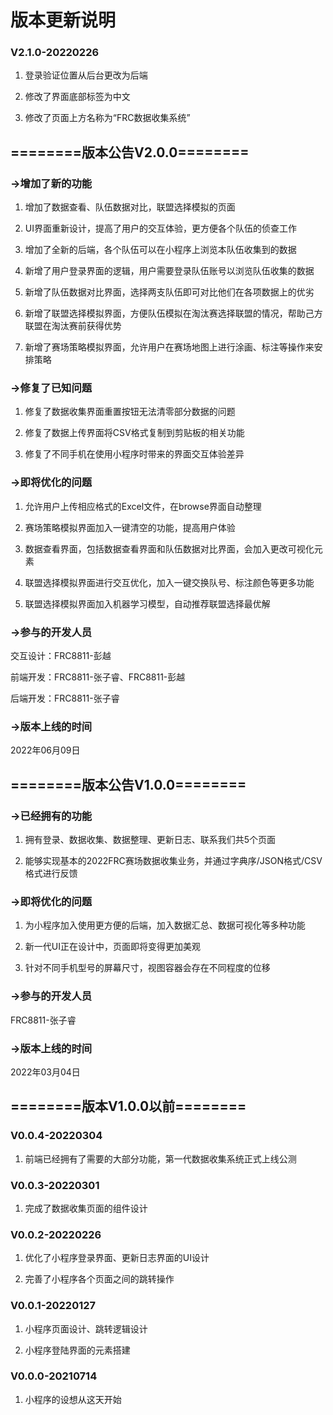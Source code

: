 # 版本更新说明

### V2.1.0-20220226

1. 登录验证位置从后台更改为后端

1. 修改了界面底部标签为中文

1. 修改了页面上方名称为“FRC数据收集系统”

## ========版本公告V2.0.0======== 

### ->增加了新的功能

1. 增加了数据查看、队伍数据对比，联盟选择模拟的页面

2. UI界面重新设计，提高了用户的交互体验，更方便各个队伍的侦查工作

3. 增加了全新的后端，各个队伍可以在小程序上浏览本队伍收集到的数据

4. 新增了用户登录界面的逻辑，用户需要登录队伍账号以浏览队伍收集的数据

5. 新增了队伍数据对比界面，选择两支队伍即可对比他们在各项数据上的优劣

6. 新增了联盟选择模拟界面，方便队伍模拟在淘汰赛选择联盟的情况，帮助己方联盟在淘汰赛前获得优势

7. 新增了赛场策略模拟界面，允许用户在赛场地图上进行涂画、标注等操作来安排策略

### ->修复了已知问题

1. 修复了数据收集界面重置按钮无法清零部分数据的问题

2. 修复了数据上传界面将CSV格式复制到剪贴板的相关功能

3. 修复了不同手机在使用小程序时带来的界面交互体验差异

### ->即将优化的问题

1. 允许用户上传相应格式的Excel文件，在browse界面自动整理

2. 赛场策略模拟界面加入一键清空的功能，提高用户体验

3. 数据查看界面，包括数据查看界面和队伍数据对比界面，会加入更改可视化元素

4. 联盟选择模拟界面进行交互优化，加入一键交换队号、标注颜色等更多功能

5. 联盟选择模拟界面加入机器学习模型，自动推荐联盟选择最优解

### ->参与的开发人员

交互设计：FRC8811-彭越

前端开发：FRC8811-张子睿、FRC8811-彭越

后端开发：FRC8811-张子睿

### ->版本上线的时间

2022年06月09日

## ========版本公告V1.0.0========

### ->已经拥有的功能

1. 拥有登录、数据收集、数据整理、更新日志、联系我们共5个页面

2. 能够实现基本的2022FRC赛场数据收集业务，并通过字典序/JSON格式/CSV格式进行反馈

### ->即将优化的问题

1. 为小程序加入使用更方便的后端，加入数据汇总、数据可视化等多种功能

2. 新一代UI正在设计中，页面即将变得更加美观

3. 针对不同手机型号的屏幕尺寸，视图容器会存在不同程度的位移

### ->参与的开发人员

FRC8811-张子睿

### ->版本上线的时间

2022年03月04日

## ========版本V1.0.0以前========

### V0.0.4-20220304

1. 前端已经拥有了需要的大部分功能，第一代数据收集系统正式上线公测

### V0.0.3-20220301

1. 完成了数据收集页面的组件设计

### V0.0.2-20220226

1. 优化了小程序登录界面、更新日志界面的UI设计

2. 完善了小程序各个页面之间的跳转操作

### V0.0.1-20220127

1. 小程序页面设计、跳转逻辑设计

2. 小程序登陆界面的元素搭建

### V0.0.0-20210714

1. 小程序的设想从这天开始